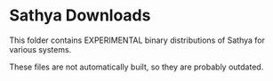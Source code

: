 # Sathya Downloads

This folder contains EXPERIMENTAL binary distributions of Sathya for various systems.

These files are not automatically built, so they are probably outdated.
